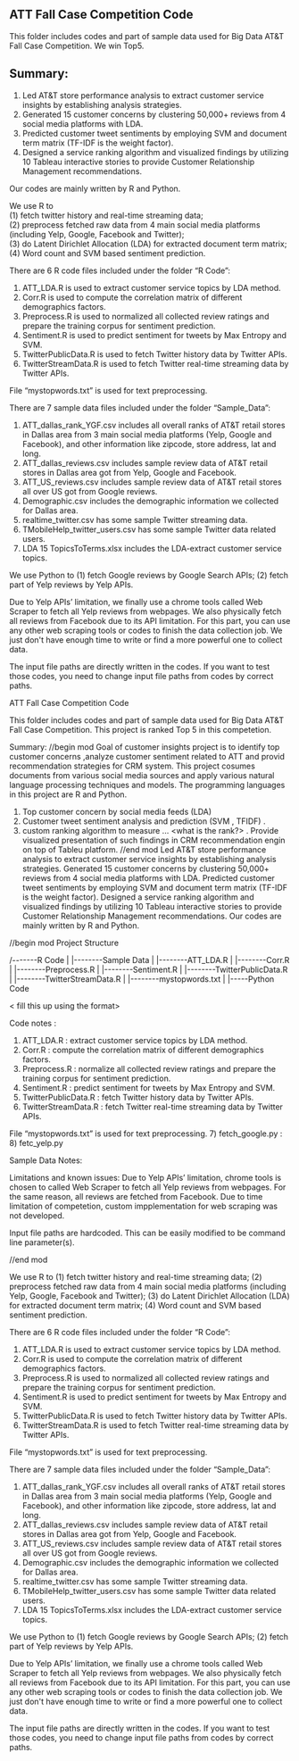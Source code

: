 ## ATT Fall Case Competition Code
This folder includes codes and part of sample data used for Big Data AT&T Fall Case Competition.
We win Top5.
## Summary:
1. Led AT&T store performance analysis to extract customer service insights by establishing analysis strategies.  
2. Generated 15 customer concerns by clustering 50,000+ reviews from 4 social media platforms with LDA.  
3. Predicted customer tweet sentiments by employing SVM and document term matrix (TF-IDF is the weight factor).  
4. Designed a service ranking algorithm and visualized findings by utilizing 10 Tableau interactive stories to provide Customer Relationship Management recommendations.  

Our codes are mainly written by R and Python.

We use R to  
(1) fetch twitter history and real-time streaming data;  
(2) preprocess fetched raw data from 4 main social media platforms (including Yelp, Google, Facebook and Twitter);   
(3) do Latent Dirichlet Allocation (LDA) for extracted document term matrix;   
(4) Word count and SVM based sentiment prediction.  

There are 6 R code files included under the folder “R Code”:  
1)	ATT_LDA.R is used to extract customer service topics by LDA method.  
2)	Corr.R is used to compute the correlation matrix of different demographics factors.  
3)	Preprocess.R is used to normalized all collected review ratings and prepare the training corpus for sentiment prediction.  
4)	Sentiment.R is used to predict sentiment for tweets by Max Entropy and SVM.  
5)	TwitterPublicData.R is used to fetch Twitter history data by Twitter APIs.  
6)	TwitterStreamData.R is used to fetch Twitter real-time streaming data by Twitter APIs.  

File “mystopwords.txt” is used for text preprocessing.

There are 7 sample data files included under the folder “Sample_Data”:  
1)	ATT_dallas_rank_YGF.csv includes all overall ranks of AT&T retail stores in Dallas area from 3 main social media platforms (Yelp, Google and Facebook), and other information like zipcode, store address, lat and long.    
2)	ATT_dallas_reviews.csv includes sample review data of AT&T retail stores in Dallas area got from Yelp, Google and Facebook.  
3)	ATT_US_reviews.csv includes sample review data of AT&T retail stores all over US got from Google reviews.  
4)	Demographic.csv includes the demographic information we collected for Dallas area.  
5)	realtime_twitter.csv has some sample Twitter streaming data.  
6)	TMobileHelp_twitter_users.csv has some sample Twitter data related users.  
7)	LDA 15 TopicsToTerms.xlsx includes the LDA-extract customer service topics.  

We use Python to (1) fetch Google reviews by Google Search APIs; (2) fetch part of Yelp reviews by Yelp APIs.  

Due to Yelp APIs’ limitation, we finally use a chrome tools called Web Scraper to fetch all Yelp reviews from webpages. We also physically fetch all reviews from Facebook due to its API limitation. For this part, you can use any other web scraping tools or codes to finish the data collection job. We just don't have enough time to write or find a more powerful one to collect data.

The input file paths are directly written in the codes. If you want to test those codes, you need to change input file paths from codes by correct paths.



ATT Fall Case Competition Code

This folder includes codes and part of sample data used for Big Data AT&T Fall Case Competition. This project is ranked Top 5 in this competetion. 

Summary:
//begin mod 
Goal of customer insights project is to identify top customer concerns ,analyze customer sentiment related to ATT and provid recommendation strategies for CRM system. This project cosumes documents from various social media sources and apply various natural language processing techniques and models. The programming languages in this project are R and Python. 

1. Top customer concern by social media feeds (LDA)
2. Customer tweet sentiment analysis and prediction (SVM , TFIDF) .
3. custom ranking algorithm to measure ... <what is the rank?> . Provide visualized presentation of such findings in CRM recommendation engin on top of Tableu platform.
//end mod
Led AT&T store performance analysis to extract customer service insights by establishing analysis strategies.
Generated 15 customer concerns by clustering 50,000+ reviews from 4 social media platforms with LDA.
Predicted customer tweet sentiments by employing SVM and document term matrix (TF-IDF is the weight factor).
Designed a service ranking algorithm and visualized findings by utilizing 10 Tableau interactive stories to provide Customer Relationship Management recommendations.
Our codes are mainly written by R and Python.

//begin mod 
Project Structure 

/-------R Code 
| |--------Sample Data
| |--------ATT_LDA.R
| |--------Corr.R
| |--------Preprocess.R
| |--------Sentiment.R
| |--------TwitterPublicData.R
| |--------TwitterStreamData.R
| |--------mystopwords.txt
|
|-----Python Code

< fill this up using the format> 



Code notes : 
1) ATT_LDA.R : extract customer service topics by LDA method.
2) Corr.R : compute the correlation matrix of different demographics factors.
3) Preprocess.R	: normalize all collected review ratings and prepare the training corpus for sentiment prediction.
4) Sentiment.R : predict sentiment for tweets by Max Entropy and SVM.
5) TwitterPublicData.R : fetch Twitter history data by Twitter APIs.
6) TwitterStreamData.R : fetch Twitter real-time streaming data by Twitter APIs.

File “mystopwords.txt” is used for text preprocessing.
7) fetch_google.py	: 
8) fetc_yelp.py


Sample Data Notes:



Limitations and known issues:
Due to Yelp APIs’ limitation, chrome tools is chosen to called Web Scraper to fetch all Yelp reviews from webpages. For the same reason, all reviews are fetched from Facebook. 
Due to time limitation of competetion, custom impplementation for web scraping was not developed. 

Input file paths are hardcoded. This can be easily modified to be command line parameter(s). 

//end mod

We use R to
(1) fetch twitter history and real-time streaming data;
(2) preprocess fetched raw data from 4 main social media platforms (including Yelp, Google, Facebook and Twitter);
(3) do Latent Dirichlet Allocation (LDA) for extracted document term matrix;
(4) Word count and SVM based sentiment prediction.

There are 6 R code files included under the folder “R Code”:
1) ATT_LDA.R is used to extract customer service topics by LDA method.
2) Corr.R is used to compute the correlation matrix of different demographics factors.
3) Preprocess.R is used to normalized all collected review ratings and prepare the training corpus for sentiment prediction.
4) Sentiment.R is used to predict sentiment for tweets by Max Entropy and SVM.
5) TwitterPublicData.R is used to fetch Twitter history data by Twitter APIs.
6) TwitterStreamData.R is used to fetch Twitter real-time streaming data by Twitter APIs.

File “mystopwords.txt” is used for text preprocessing.

There are 7 sample data files included under the folder “Sample_Data”:
1) ATT_dallas_rank_YGF.csv includes all overall ranks of AT&T retail stores in Dallas area from 3 main social media platforms (Yelp, Google and Facebook), and other information like zipcode, store address, lat and long.
2) ATT_dallas_reviews.csv includes sample review data of AT&T retail stores in Dallas area got from Yelp, Google and Facebook.
3) ATT_US_reviews.csv includes sample review data of AT&T retail stores all over US got from Google reviews.
4) Demographic.csv includes the demographic information we collected for Dallas area.
5) realtime_twitter.csv has some sample Twitter streaming data.
6) TMobileHelp_twitter_users.csv has some sample Twitter data related users.
7) LDA 15 TopicsToTerms.xlsx includes the LDA-extract customer service topics.

We use Python to (1) fetch Google reviews by Google Search APIs; (2) fetch part of Yelp reviews by Yelp APIs.

Due to Yelp APIs’ limitation, we finally use a chrome tools called Web Scraper to fetch all Yelp reviews from webpages. We also physically fetch all reviews from Facebook due to its API limitation. For this part, you can use any other web scraping tools or codes to finish the data collection job. We just don't have enough time to write or find a more powerful one to collect data.

The input file paths are directly written in the codes. If you want to test those codes, you need to change input file paths from codes by correct paths.

